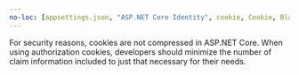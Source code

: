 ```yaml
---
no-loc: [appsettings.json, "ASP.NET Core Identity", cookie, Cookie, Blazor, "Blazor Server", "Blazor WebAssembly", "Identity", "Let's Encrypt", Razor, SignalR]
---
```

For security reasons, cookies are not compressed in ASP.NET Core. When using authorization cookies, developers should minimize the number of claim information included to just that necessary for their needs.